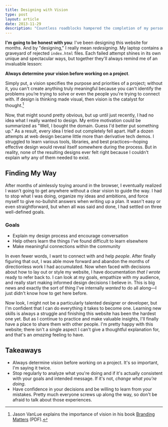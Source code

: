 ```yaml
---
title: Designing with Vision
type: post
layout: article
date: 2013-11-29
description: "Countless roadblocks hampered the completion of my personal website: problems I invented, problems I solved—and most importantly—problems I can explain my solutions to."
---
```


<b class="post-lead">I'm going to be honest with you</b>: I've been designing this website for months. And by "designing," I really mean _redesigning_. My laptop contains a graveyard of rejected `index.html` files. Each failed attempt shines in its own unique and spectacular ways, but together they'll always remind me of an invaluable lesson:

**Always determine your vision before working on a project**.

Simply put, a vision specifies the purpose and priorities of a project; without it, you can't create anything truly meaningful because you can't identify the problems you’re trying to solve or even the people you're trying to connect with. If design is thinking made visual, then vision is the catalyst for thought.[^1]

Now, that might sound pretty obvious, but up until just recently, I had no idea what I really wanted to design. My entire motivation could be summarized as "Well, I bought the domain. Guess I'd better put something up." As a result, every idea I tried out completely fell apart. Half a dozen attempts at web design became little more than derivative tech demos. I struggled to learn various tools, libraries, and best practices—hoping effective design would reveal itself somewhere during the process. But in reality, none of the resulting designs ever felt right because I couldn't explain _why_ any of them needed to exist.

Finding My Way
--------------

After months of aimlessly toying around in the browser, I eventually realized I wasn't going to get anywhere without a clear vision to guide the way. I had to stop what I was doing, organize my ideas and ambitions, and force myself to give no-bullshit answers when writing up a plan. It wasn't easy or even straightforward, but when all was said and done, I had settled on three well-defined goals.

### Goals

- Explain my design process and encourage conversation
- Help others learn the things I’ve found difficult to learn elsewhere
- Make meaningful connections within the community

In even fewer words, I want to connect with and help _people_. After finally figuring that out, I was able move forward and abandon the months of directionless work I had accumulated. Now when faced with decisions about how to lay out or style my website, I have documentation _that I wrote_ ready to refer back to. I can look at my goals, empathize with my audience, and really start making informed design decisions I believe in. This is big news and exactly the sort of thing I've internally _wanted_ to do all along—I just didn't know how to get here before.

Now look, I might not be a particularly talented designer or developer, but I'm confident that I can do everything it takes to become one. Learning new skills is always a struggle and finishing this website has been the hardest one yet. But as I continue to practice and make valuable insights, I'll finally have a place to share them with other people. I'm pretty happy with this website; there isn't a single aspect I can't give a thoughtful explanation for, and that's an _amazing_ feeling to have.

Takeaways
---------

- Always determine vision before working on a project. It's so important, I'm saying it twice.
- Stop regularly to analyze what you're doing and if it's actually consistent with your goals and intended message. If it's not, _change what you're doing_.
- Have confidence in your decisions and be willing to learn from your mistakes. Pretty much everyone screws up along the way, so don't be afraid to talk about those experiences.

[^1]: Jason VanLue explains the importance of vision in his book [Branding Matters][brandingmatters-vision] (PDF).
[^2]: A more detailed version is up on this website's [GitHub repo][github-vision].

[brandingmatters-vision]: https://dl.dropboxusercontent.com/u/10771647/brandingMatters_chapter1.pdf
[github-vision]: https://github.com/johndjameson/johndjameson.com/blob/master/_docs/vision.md
